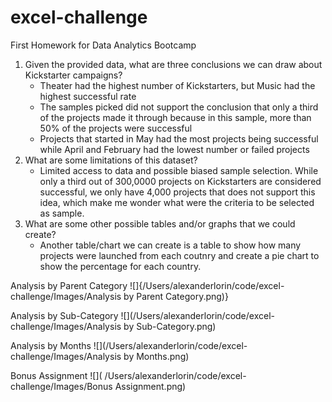 # excel-challenge
First Homework for Data Analytics Bootcamp
1. Given the provided data, what are three conclusions we can draw about Kickstarter campaigns?
    - Theater had the highest number of Kickstarters, but Music had the highest successful rate
    - The samples picked did not support the conclusion that only a third of the projects made it through because in this sample, more than 50% of the projects were successful
    - Projects that started in May had the most projects being successful while April and February had the lowest number or failed projects
2. What are some limitations of this dataset?
    - Limited access to data and possible biased sample selection. While only a third out of 300,0000 projects on Kickstarters are considered successful, we only have 4,000 projects that does not support this idea, which make me wonder what were the criteria to be selected as sample.
3. What are some other possible tables and/or graphs that we could create?
    - Another table/chart we can create is a table to show how many projects were launched from each coutnry and create a pie chart to show the percentage for each country.

Analysis by Parent Category
![]{/Users/alexanderlorin/code/excel-challenge/Images/Analysis by Parent Category.png)}

Analysis by Sub-Category
![](/Users/alexanderlorin/code/excel-challenge/Images/Analysis by Sub-Category.png)

Analysis by Months
![](/Users/alexanderlorin/code/excel-challenge/Images/Analysis by Months.png)

Bonus Assignment
![]( /Users/alexanderlorin/code/excel-challenge/Images/Bonus Assignment.png)

